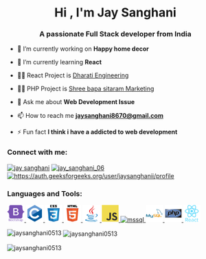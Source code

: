 <h1 align="center">Hi , I'm Jay Sanghani</h1>
<h3 align="center">A passionate Full Stack developer from India</h3>

- 🔭 I’m currently working on **Happy home decor**

- 🌱 I’m currently learning **React**

- 👨‍💻 React Project is [Dharati Engineering](dharatiengineering.in)

- 👨‍💻 PHP Project is [Shree bapa sitaram Marketing](shreebapasitarammarketing.com)

- 💬 Ask me about **Web Development Issue**

- 📫 How to reach me **jaysanghani8670@gmail.com**

- ⚡ Fun fact **I think i have a addicted to web development**

<h3 align="left">Connect with me:</h3>
<p align="left">
<a href="https://fb.com/jay sanghani" target="blank"><img align="center" src="https://raw.githubusercontent.com/rahuldkjain/github-profile-readme-generator/master/src/images/icons/Social/facebook.svg" alt="jay sanghani" height="30" width="40" /></a>
<a href="https://instagram.com/jay_sanghani_06" target="blank"><img align="center" src="https://raw.githubusercontent.com/rahuldkjain/github-profile-readme-generator/master/src/images/icons/Social/instagram.svg" alt="jay_sanghani_06" height="30" width="40" /></a>
<a href="https://auth.geeksforgeeks.org/user/https://auth.geeksforgeeks.org/user/jaysanghanii/profile" target="blank"><img align="center" src="https://raw.githubusercontent.com/rahuldkjain/github-profile-readme-generator/master/src/images/icons/Social/geeks-for-geeks.svg" alt="https://auth.geeksforgeeks.org/user/jaysanghanii/profile" height="30" width="40" /></a>
</p>

<h3 align="left">Languages and Tools:</h3>
<p align="left"> <a href="https://getbootstrap.com" target="_blank" rel="noreferrer"> <img src="https://raw.githubusercontent.com/devicons/devicon/master/icons/bootstrap/bootstrap-plain-wordmark.svg" alt="bootstrap" width="40" height="40"/> </a> <a href="https://www.cprogramming.com/" target="_blank" rel="noreferrer"> <img src="https://raw.githubusercontent.com/devicons/devicon/master/icons/c/c-original.svg" alt="c" width="40" height="40"/> </a> <a href="https://www.w3schools.com/css/" target="_blank" rel="noreferrer"> <img src="https://raw.githubusercontent.com/devicons/devicon/master/icons/css3/css3-original-wordmark.svg" alt="css3" width="40" height="40"/> </a> <a href="https://www.w3.org/html/" target="_blank" rel="noreferrer"> <img src="https://raw.githubusercontent.com/devicons/devicon/master/icons/html5/html5-original-wordmark.svg" alt="html5" width="40" height="40"/> </a> <a href="https://www.java.com" target="_blank" rel="noreferrer"> <img src="https://raw.githubusercontent.com/devicons/devicon/master/icons/java/java-original.svg" alt="java" width="40" height="40"/> </a> <a href="https://developer.mozilla.org/en-US/docs/Web/JavaScript" target="_blank" rel="noreferrer"> <img src="https://raw.githubusercontent.com/devicons/devicon/master/icons/javascript/javascript-original.svg" alt="javascript" width="40" height="40"/> </a> <a href="https://www.microsoft.com/en-us/sql-server" target="_blank" rel="noreferrer"> <img src="https://www.svgrepo.com/show/303229/microsoft-sql-server-logo.svg" alt="mssql" width="40" height="40"/> </a> <a href="https://www.mysql.com/" target="_blank" rel="noreferrer"> <img src="https://raw.githubusercontent.com/devicons/devicon/master/icons/mysql/mysql-original-wordmark.svg" alt="mysql" width="40" height="40"/> </a> <a href="https://www.php.net" target="_blank" rel="noreferrer"> <img src="https://raw.githubusercontent.com/devicons/devicon/master/icons/php/php-original.svg" alt="php" width="40" height="40"/> </a> <a href="https://reactjs.org/" target="_blank" rel="noreferrer"> <img src="https://raw.githubusercontent.com/devicons/devicon/master/icons/react/react-original-wordmark.svg" alt="react" width="40" height="40"/> </a> </p>

<p><img align="left" src="https://github-readme-stats.vercel.app/api/top-langs?username=jaysanghani0513&show_icons=true&locale=en&layout=compact" alt="jaysanghani0513" /></p>

<p>&nbsp;<img align="center" src="https://github-readme-stats.vercel.app/api?username=jaysanghani0513&show_icons=true&locale=en" alt="jaysanghani0513" /></p>

<p><img align="center" src="https://github-readme-streak-stats.herokuapp.com/?user=jaysanghani0513&" alt="jaysanghani0513" /></p>
